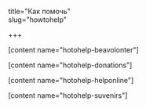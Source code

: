 title="Как помочь"  
slug="howtohelp"  

+++

[content name="hotohelp-beavolonter"]

[content name="hotohelp-donations"]

[content name="hotohelp-helponline"]

[content name="hotohelp-suvenirs"]
